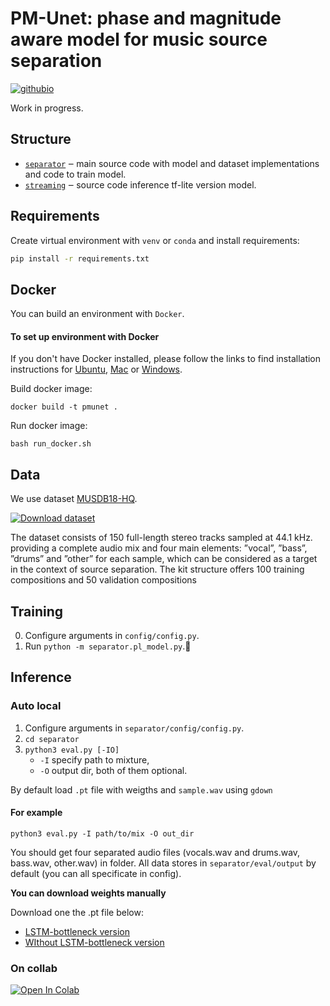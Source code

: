 # PM-Unet: phase and magnitude aware model for music source separation
 [![githubio](https://img.shields.io/badge/GitHub.io-Audio_Samples-blue?logo=Github&style=flat-square)](https://d-a-yakovlev.github.io/test/)

Work in progress.

## Structure
- [`separator`](./separator) ‒ main source code with model and dataset implementations and code to train model.
- [`streaming`](./streaming/demo) ‒ source code inference tf-lite version model.

## Requirements
Create virtual environment with `venv` or `conda` and install requirements:
```bash
pip install -r requirements.txt
```
## Docker
You can build an environment with `Docker`.
#### To set up environment with Docker

If you don't have Docker installed, please follow the links to find installation instructions for [Ubuntu](https://docs.docker.com/desktop/install/linux-install/), [Mac](https://docs.docker.com/desktop/install/mac-install/) or [Windows](https://docs.docker.com/desktop/install/windows-install/).

Build docker image:

    docker build -t pmunet .

Run docker image:

    bash run_docker.sh

## Data
We use dataset [MUSDB18-HQ](https://sigsep.github.io/datasets/musdb.html#musdb18-hq-uncompressed-wav). 

[![Download dataset](https://img.shields.io/badge/Download%20dataset-65c73b)](https://zenodo.org/record/3338373/files/musdb18hq.zip?download=1)

The dataset consists of
150 full-length stereo tracks sampled at 44.1 kHz. providing a
complete audio mix and four main elements: ”vocal”, ”bass”,
”drums” and ”other” for each sample, which can be considered as a target in the context of source separation. The kit
structure offers 100 training compositions and 50 validation
compositions

## Training
0. Configure arguments in `config/config.py`.
1. Run `python -m separator.pl_model.py`.🙂

## Inference

### Auto local
1. Configure arguments in `separator/config/config.py`.
2. `cd separator`
3. `python3 eval.py [-IO]`
    - `-I` specify path to mixture, 
    - `-O` output dir, both of them optional. 
    
By default load `.pt` file with weigths and `sample.wav` using `gdown`

#### For example
``` 
python3 eval.py -I path/to/mix -O out_dir
```
You should get four separated audio files (vocals.wav and drums.wav, bass.wav, other.wav) in folder. 
All data stores in `separator/eval/output` by default (you can all specificate in config).

**You can download weights manually**

Download one the .pt file below:
 * [LSTM-bottleneck version](https://drive.google.com/file/d/18jT2TYffdRD1fL7wecAiM5nJPM_OKpNB/view?usp=drive_link)
 * [WIthout LSTM-bottleneck version](https://drive.google.com/file/d/1VO07OYbsnCuEJYRSuA8HhjlQnx6dbWX7/view?usp=drive_link)

### On collab
[![Open In Colab](https://colab.research.google.com/assets/colab-badge.svg)](https://colab.research.google.com/drive/1OXlCZgd5KidMDZDUItOIT9ZA4IUJHXsZ?usp=sharing)